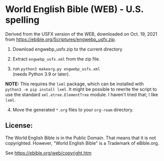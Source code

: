 # World English Bible (WEB) - U.S. spelling

Derived from the USFX version of the WEB, downloaded on Oct. 19, 2021 from
https://ebible.org/Scriptures/engwebp_usfx.zip.

1. Download engwebp_usfx.zip to the current directory

2. Extract `engwebp_usfx.xml` from the zip file.

3. run `python3 makeorg.py engwebp_usfx.xml`\
(needs Python 3.9 or later).

**NOTE:** This requires the `lxml` package, which can be installed with\
`python3 -m pip install lxml`. It might be possible to rewrite the script to use the standard `xml.etree.ElementTree` module. I haven't tried that; I like `lxml`.

4. Move the generated `*.org` files to your `org-roam` directory.

## License:

The World English Bible is in the Public Domain. That means that it is not copyrighted. However, "World English Bible" is a Trademark of eBible.org.

See https://ebible.org/web/copyright.htm
